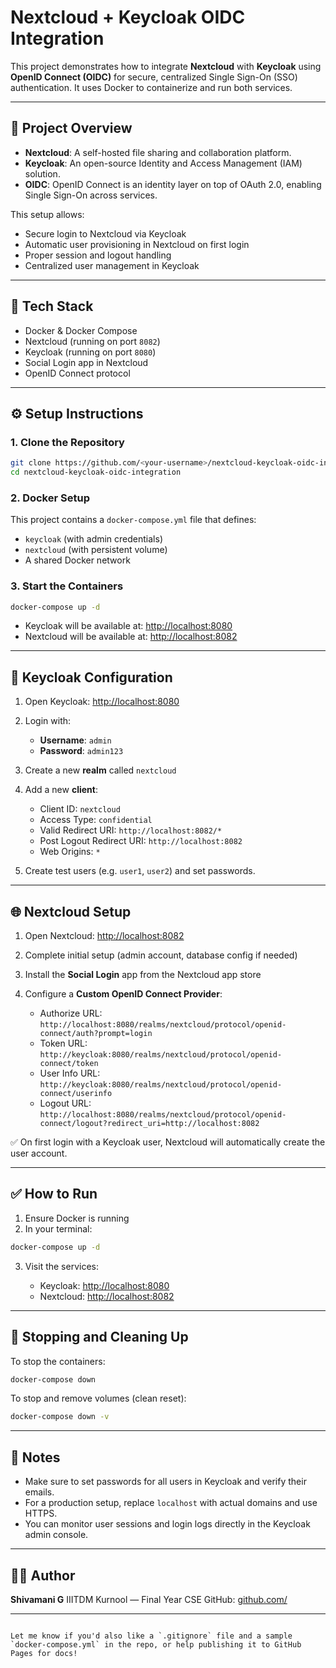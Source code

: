 # Nextcloud + Keycloak OIDC Integration

This project demonstrates how to integrate **Nextcloud** with **Keycloak** using **OpenID Connect (OIDC)** for secure, centralized Single Sign-On (SSO) authentication. It uses Docker to containerize and run both services.

---

## 🚀 Project Overview

- **Nextcloud**: A self-hosted file sharing and collaboration platform.
- **Keycloak**: An open-source Identity and Access Management (IAM) solution.
- **OIDC**: OpenID Connect is an identity layer on top of OAuth 2.0, enabling Single Sign-On across services.

This setup allows:
- Secure login to Nextcloud via Keycloak
- Automatic user provisioning in Nextcloud on first login
- Proper session and logout handling
- Centralized user management in Keycloak

---

## 🧰 Tech Stack

- Docker & Docker Compose
- Nextcloud (running on port `8082`)
- Keycloak (running on port `8080`)
- Social Login app in Nextcloud
- OpenID Connect protocol

---

## ⚙️ Setup Instructions

### 1. Clone the Repository

```bash
git clone https://github.com/<your-username>/nextcloud-keycloak-oidc-integration.git
cd nextcloud-keycloak-oidc-integration
````

### 2. Docker Setup

This project contains a `docker-compose.yml` file that defines:

* `keycloak` (with admin credentials)
* `nextcloud` (with persistent volume)
* A shared Docker network

### 3. Start the Containers

```bash
docker-compose up -d
```

* Keycloak will be available at: [http://localhost:8080](http://localhost:8080)
* Nextcloud will be available at: [http://localhost:8082](http://localhost:8082)

---

## 🔐 Keycloak Configuration

1. Open Keycloak: [http://localhost:8080](http://localhost:8080)
2. Login with:

   * **Username**: `admin`
   * **Password**: `admin123`
3. Create a new **realm** called `nextcloud`
4. Add a new **client**:

   * Client ID: `nextcloud`
   * Access Type: `confidential`
   * Valid Redirect URI: `http://localhost:8082/*`
   * Post Logout Redirect URI: `http://localhost:8082`
   * Web Origins: `*`
5. Create test users (e.g. `user1`, `user2`) and set passwords.

---

## 🌐 Nextcloud Setup

1. Open Nextcloud: [http://localhost:8082](http://localhost:8082)
2. Complete initial setup (admin account, database config if needed)
3. Install the **Social Login** app from the Nextcloud app store
4. Configure a **Custom OpenID Connect Provider**:

   * Authorize URL: `http://localhost:8080/realms/nextcloud/protocol/openid-connect/auth?prompt=login`
   * Token URL: `http://keycloak:8080/realms/nextcloud/protocol/openid-connect/token`
   * User Info URL: `http://keycloak:8080/realms/nextcloud/protocol/openid-connect/userinfo`
   * Logout URL: `http://localhost:8080/realms/nextcloud/protocol/openid-connect/logout?redirect_uri=http://localhost:8082`

✅ On first login with a Keycloak user, Nextcloud will automatically create the user account.

---

## ✅ How to Run

1. Ensure Docker is running
2. In your terminal:

```bash
docker-compose up -d
```

3. Visit the services:

   * Keycloak: [http://localhost:8080](http://localhost:8080)
   * Nextcloud: [http://localhost:8082](http://localhost:8082)

---

## 🧼 Stopping and Cleaning Up

To stop the containers:

```bash
docker-compose down
```

To stop and remove volumes (clean reset):

```bash
docker-compose down -v
```

---

## 📌 Notes

* Make sure to set passwords for all users in Keycloak and verify their emails.
* For a production setup, replace `localhost` with actual domains and use HTTPS.
* You can monitor user sessions and login logs directly in the Keycloak admin console.

---

## 👨‍💻 Author

**Shivamani G**
IIITDM Kurnool — Final Year CSE
GitHub: [github.com/<your-username>](https://github.com/<your-username>)

---

```

Let me know if you'd also like a `.gitignore` file and a sample `docker-compose.yml` in the repo, or help publishing it to GitHub Pages for docs!
```
